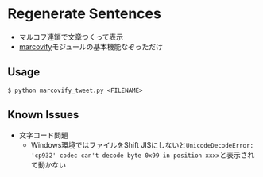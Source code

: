 # Regenerate Sentences

- マルコフ連鎖で文章つくって表示
- [marcovify](marcovify)モジュールの基本機能なぞっただけ

## Usage

`$ python marcovify_tweet.py <FILENAME>`

[markovify]: https://github.com/jsvine/markovify

## Known Issues

- 文字コード問題
  - Windows環境ではファイルをShift JISにしないと`UnicodeDecodeError: 'cp932' codec can't decode byte 0x99 in position xxxx`と表示されて動かない
